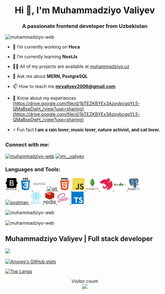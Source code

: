 <h1 align="center">Hi 👋, I'm Muhammadziyo Valiyev</h1>
<h3 align="center">A passionate frontend developer from Uzbekistan</h3>

<p align="left"> <img src="https://komarev.com/ghpvc/?username=muhammadziyo-web&label=Profile%20views&color=0e75b6&style=flat" alt="muhammadziyo-web" /> </p>

- 🔭 I’m currently working on **Hoca**

- 🌱 I’m currently learning **NestJs**

- 👨‍💻 All of my projects are available at [muhammadziyo.uz](muhammadziyo.uz)

- 💬 Ask me about **MERN, PostgreSQL**

- 📫 How to reach me **mrvaliyev2006@gmail.com**

- 📄 Know about my experiences [https://drive.google.com/file/d/1bTEZKBYEx3AzoybcgqYL5-QMaBseDwH_/view?usp=sharing](https://drive.google.com/file/d/1bTEZKBYEx3AzoybcgqYL5-QMaBseDwH_/view?usp=sharing)

- ⚡ Fun fact **I am a rain lover, music lover, nature activist, and cat lover.**

<h3 align="left">Connect with me:</h3>
<p align="left">
<a href="https://linkedin.com/in/muhammadziyo-web" target="blank"><img align="center" src="https://raw.githubusercontent.com/rahuldkjain/github-profile-readme-generator/master/src/images/icons/Social/linked-in-alt.svg" alt="muhammadziyo-web" height="30" width="40" /></a>
<a href="https://instagram.com/mr__valiyev" target="blank"><img align="center" src="https://raw.githubusercontent.com/rahuldkjain/github-profile-readme-generator/master/src/images/icons/Social/instagram.svg" alt="mr__valiyev" height="30" width="40" /></a>
</p>

<h3 align="left">Languages and Tools:</h3>
<p align="left"> <a href="https://getbootstrap.com" target="_blank" rel="noreferrer"> <img src="https://raw.githubusercontent.com/devicons/devicon/master/icons/bootstrap/bootstrap-plain-wordmark.svg" alt="bootstrap" width="40" height="40"/> </a> <a href="https://www.w3schools.com/css/" target="_blank" rel="noreferrer"> <img src="https://raw.githubusercontent.com/devicons/devicon/master/icons/css3/css3-original-wordmark.svg" alt="css3" width="40" height="40"/> </a> <a href="https://expressjs.com" target="_blank" rel="noreferrer"> <img src="https://raw.githubusercontent.com/devicons/devicon/master/icons/express/express-original-wordmark.svg" alt="express" width="40" height="40"/> </a> <a href="https://git-scm.com/" target="_blank" rel="noreferrer"> <img src="https://www.vectorlogo.zone/logos/git-scm/git-scm-icon.svg" alt="git" width="40" height="40"/> </a> <a href="https://www.w3.org/html/" target="_blank" rel="noreferrer"> <img src="https://raw.githubusercontent.com/devicons/devicon/master/icons/html5/html5-original-wordmark.svg" alt="html5" width="40" height="40"/> </a> <a href="https://developer.mozilla.org/en-US/docs/Web/JavaScript" target="_blank" rel="noreferrer"> <img src="https://raw.githubusercontent.com/devicons/devicon/master/icons/javascript/javascript-original.svg" alt="javascript" width="40" height="40"/> </a> <a href="https://www.mongodb.com/" target="_blank" rel="noreferrer"> <img src="https://raw.githubusercontent.com/devicons/devicon/master/icons/mongodb/mongodb-original-wordmark.svg" alt="mongodb" width="40" height="40"/> </a> <a href="https://nestjs.com/" target="_blank" rel="noreferrer"> <img src="https://raw.githubusercontent.com/devicons/devicon/master/icons/nestjs/nestjs-plain.svg" alt="nestjs" width="40" height="40"/> </a> <a href="https://nodejs.org" target="_blank" rel="noreferrer"> <img src="https://raw.githubusercontent.com/devicons/devicon/master/icons/nodejs/nodejs-original-wordmark.svg" alt="nodejs" width="40" height="40"/> </a> <a href="https://www.postgresql.org" target="_blank" rel="noreferrer"> <img src="https://raw.githubusercontent.com/devicons/devicon/master/icons/postgresql/postgresql-original-wordmark.svg" alt="postgresql" width="40" height="40"/> </a> <a href="https://postman.com" target="_blank" rel="noreferrer"> <img src="https://www.vectorlogo.zone/logos/getpostman/getpostman-icon.svg" alt="postman" width="40" height="40"/> </a> <a href="https://reactjs.org/" target="_blank" rel="noreferrer"> <img src="https://raw.githubusercontent.com/devicons/devicon/master/icons/react/react-original-wordmark.svg" alt="react" width="40" height="40"/> </a> <a href="https://redis.io" target="_blank" rel="noreferrer"> <img src="https://raw.githubusercontent.com/devicons/devicon/master/icons/redis/redis-original-wordmark.svg" alt="redis" width="40" height="40"/> </a> <a href="https://sass-lang.com" target="_blank" rel="noreferrer"> <img src="https://raw.githubusercontent.com/devicons/devicon/master/icons/sass/sass-original.svg" alt="sass" width="40" height="40"/> </a> <a href="https://www.typescriptlang.org/" target="_blank" rel="noreferrer"> <img src="https://raw.githubusercontent.com/devicons/devicon/master/icons/typescript/typescript-original.svg" alt="typescript" width="40" height="40"/> </a> </p>

<p><img align="center" src="https://github-readme-stats.vercel.app/api/top-langs?username=muhammadziyo-web&show_icons=true&locale=en&layout=compact" alt="muhammadziyo-web" /></p>

<p><img align="center" src="https://github-readme-streak-stats.herokuapp.com/?user=muhammadziyo-web&" alt="muhammadziyo-web" /></p>


##  Muhammadziyo Valiyev | Full stack developer
![](https://readme-typing-svg.herokuapp.com?font=Montserrat&weight=500&color=001BF7&lines=I'm+a+Frontend+Developer;I'm+a+React+Js+Developer;I'm+a+Node+Js+Developer;I'm+a+Express+Js+Developer)


[![Anurag's GitHub stats](https://github-readme-stats.vercel.app/api?username=Muhammadziyo-web)](https://github.com/anuraghazra/github-readme-stats)


[![Top Langs](https://github-readme-stats.vercel.app/api/top-langs/?username=Muhammadziyo-web&langs_count=8&theme=vue)](https://github.com/anuraghazra/github-readme-stats)

<p align="center"> 
  Visitor count<br>
  <img src="https://profile-counter.glitch.me/muhammadziyo-web/count.svg" />
</p>
